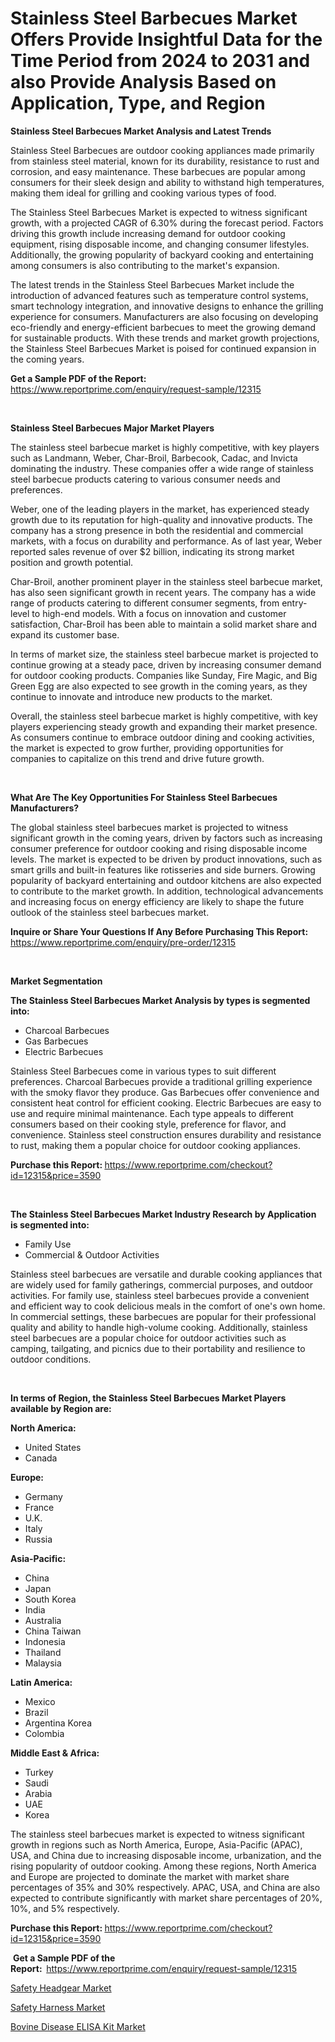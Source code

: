 <p><h1>Stainless Steel Barbecues Market Offers Provide Insightful Data for the Time Period from 2024 to 2031 and also Provide Analysis Based on Application, Type, and Region</h1></p><p><strong>Stainless Steel Barbecues Market Analysis and Latest Trends</strong></p>
<p><p>Stainless Steel Barbecues are outdoor cooking appliances made primarily from stainless steel material, known for its durability, resistance to rust and corrosion, and easy maintenance. These barbecues are popular among consumers for their sleek design and ability to withstand high temperatures, making them ideal for grilling and cooking various types of food.</p><p>The Stainless Steel Barbecues Market is expected to witness significant growth, with a projected CAGR of 6.30% during the forecast period. Factors driving this growth include increasing demand for outdoor cooking equipment, rising disposable income, and changing consumer lifestyles. Additionally, the growing popularity of backyard cooking and entertaining among consumers is also contributing to the market's expansion.</p><p>The latest trends in the Stainless Steel Barbecues Market include the introduction of advanced features such as temperature control systems, smart technology integration, and innovative designs to enhance the grilling experience for consumers. Manufacturers are also focusing on developing eco-friendly and energy-efficient barbecues to meet the growing demand for sustainable products. With these trends and market growth projections, the Stainless Steel Barbecues Market is poised for continued expansion in the coming years.</p></p>
<p><strong>Get a Sample PDF of the Report:&nbsp;</strong> <a href="https://www.reportprime.com/enquiry/request-sample/12315">https://www.reportprime.com/enquiry/request-sample/12315</a></p>
<p>&nbsp;</p>
<p><strong>Stainless Steel Barbecues Major Market Players</strong></p>
<p><p>The stainless steel barbecue market is highly competitive, with key players such as Landmann, Weber, Char-Broil, Barbecook, Cadac, and Invicta dominating the industry. These companies offer a wide range of stainless steel barbecue products catering to various consumer needs and preferences.</p><p>Weber, one of the leading players in the market, has experienced steady growth due to its reputation for high-quality and innovative products. The company has a strong presence in both the residential and commercial markets, with a focus on durability and performance. As of last year, Weber reported sales revenue of over $2 billion, indicating its strong market position and growth potential.</p><p>Char-Broil, another prominent player in the stainless steel barbecue market, has also seen significant growth in recent years. The company has a wide range of products catering to different consumer segments, from entry-level to high-end models. With a focus on innovation and customer satisfaction, Char-Broil has been able to maintain a solid market share and expand its customer base.</p><p>In terms of market size, the stainless steel barbecue market is projected to continue growing at a steady pace, driven by increasing consumer demand for outdoor cooking products. Companies like Sunday, Fire Magic, and Big Green Egg are also expected to see growth in the coming years, as they continue to innovate and introduce new products to the market.</p><p>Overall, the stainless steel barbecue market is highly competitive, with key players experiencing steady growth and expanding their market presence. As consumers continue to embrace outdoor dining and cooking activities, the market is expected to grow further, providing opportunities for companies to capitalize on this trend and drive future growth.</p></p>
<p>&nbsp;</p>
<p><strong>What Are The Key Opportunities For Stainless Steel Barbecues Manufacturers?</strong></p>
<p><p>The global stainless steel barbecues market is projected to witness significant growth in the coming years, driven by factors such as increasing consumer preference for outdoor cooking and rising disposable income levels. The market is expected to be driven by product innovations, such as smart grills and built-in features like rotisseries and side burners. Growing popularity of backyard entertaining and outdoor kitchens are also expected to contribute to the market growth. In addition, technological advancements and increasing focus on energy efficiency are likely to shape the future outlook of the stainless steel barbecues market.</p></p>
<p><strong>Inquire or Share Your Questions If Any Before Purchasing This Report:</strong> <a href="https://www.reportprime.com/enquiry/pre-order/12315">https://www.reportprime.com/enquiry/pre-order/12315</a></p>
<p>&nbsp;</p>
<p><strong>Market Segmentation</strong></p>
<p><strong>The Stainless Steel Barbecues Market Analysis by types is segmented into:</strong></p>
<p><ul><li>Charcoal Barbecues</li><li>Gas Barbecues</li><li>Electric Barbecues</li></ul></p>
<p><p>Stainless Steel Barbecues come in various types to suit different preferences. Charcoal Barbecues provide a traditional grilling experience with the smoky flavor they produce. Gas Barbecues offer convenience and consistent heat control for efficient cooking. Electric Barbecues are easy to use and require minimal maintenance. Each type appeals to different consumers based on their cooking style, preference for flavor, and convenience. Stainless steel construction ensures durability and resistance to rust, making them a popular choice for outdoor cooking appliances.</p></p>
<p><strong>Purchase this Report:&nbsp;</strong><a href="https://www.reportprime.com/checkout?id=12315&price=3590">https://www.reportprime.com/checkout?id=12315&price=3590</a></p>
<p>&nbsp;</p>
<p><strong>The Stainless Steel Barbecues Market Industry Research by Application is segmented into:</strong></p>
<p><ul><li>Family Use</li><li>Commercial & Outdoor Activities</li></ul></p>
<p><p>Stainless steel barbecues are versatile and durable cooking appliances that are widely used for family gatherings, commercial purposes, and outdoor activities. For family use, stainless steel barbecues provide a convenient and efficient way to cook delicious meals in the comfort of one's own home. In commercial settings, these barbecues are popular for their professional quality and ability to handle high-volume cooking. Additionally, stainless steel barbecues are a popular choice for outdoor activities such as camping, tailgating, and picnics due to their portability and resilience to outdoor conditions.</p></p>
<p>&nbsp;</p>
<p><strong>In terms of Region, the Stainless Steel Barbecues Market Players available by Region are:</strong></p>
<p>
    <p> <strong> North America: </strong>
        <ul>
            <li>United States</li>
            <li>Canada</li>
        </ul>
        </p> 
    <p> <strong> Europe: </strong>
        <ul>
            <li>Germany</li>
            <li>France</li>
            <li>U.K.</li>
            <li>Italy</li>
            <li>Russia</li>
        </ul>
        </p> 
    <p> <strong> Asia-Pacific: </strong>
        <ul>
            <li>China</li>
            <li>Japan</li>
            <li>South Korea</li>
            <li>India</li>
            <li>Australia</li>
            <li>China Taiwan</li>
            <li>Indonesia</li>
            <li>Thailand</li>
            <li>Malaysia</li>
        </ul>
        </p> 
    <p> <strong> Latin America: </strong>
        <ul>
            <li>Mexico</li>
            <li>Brazil</li>
            <li>Argentina Korea</li>
            <li>Colombia</li>
        </ul>
        </p> 
    <p> <strong> Middle East & Africa: </strong>
        <ul>
            <li>Turkey</li>
            <li>Saudi</li>
            <li>Arabia</li>
            <li>UAE</li>
            <li>Korea</li>
        </ul>
    </p>
    </p>
<p><p>The stainless steel barbecues market is expected to witness significant growth in regions such as North America, Europe, Asia-Pacific (APAC), USA, and China due to increasing disposable income, urbanization, and the rising popularity of outdoor cooking. Among these regions, North America and Europe are projected to dominate the market with market share percentages of 35% and 30% respectively. APAC, USA, and China are also expected to contribute significantly with market share percentages of 20%, 10%, and 5% respectively.</p></p>
<p><strong>Purchase this Report: </strong><a href="https://www.reportprime.com/checkout?id=12315&price=3590">https://www.reportprime.com/checkout?id=12315&price=3590</a></p>
<p>&nbsp;<strong>Get a Sample PDF of the Report:&nbsp;&nbsp;</strong><a href="https://www.reportprime.com/enquiry/request-sample/12315">https://www.reportprime.com/enquiry/request-sample/12315</a></p>
<p><strong></strong></p>
<p><p><a href="https://github.com/kufem1/Market-Research-Report-List-1/blob/main/safety-headgear-market.md">Safety Headgear Market</a></p><p><a href="https://github.com/singletonthaxterkelliehr2df/Market-Research-Report-List-1/blob/main/safety-harness-market.md">Safety Harness Market</a></p><p><a href="https://frill-swim-3cd.notion.site/Bovine-Disease-ELISA-Kit-Market-Research-Report-Unlocks-Analysis-on-the-Market-Financial-Status-Mar-f7ac140477ea486eb614a0a699e34049">Bovine Disease ELISA Kit Market</a></p></p>